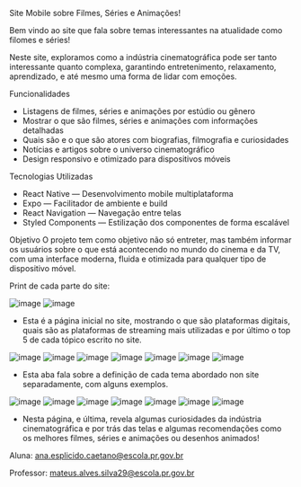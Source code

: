 Site Mobile sobre Filmes, Séries e Animações!

Bem vindo ao site que fala sobre temas interessantes na atualidade como filomes e séries!

Neste site, exploramos como a indústria cinematográfica pode ser tanto interessante quanto complexa, garantindo entretenimento, relaxamento, aprendizado, e até mesmo uma forma de lidar com emoções.

Funcionalidades
* Listagens de filmes, séries e animações por estúdio ou gênero
* Mostrar o que são filmes, séries e animações com informações detalhadas
* Quais são e o que são atores com biografias, filmografia e curiosidades
* Notícias e artigos sobre o universo cinematográfico
* Design responsivo e otimizado para dispositivos móveis
  
Tecnologias Utilizadas
* React Native — Desenvolvimento mobile multiplataforma
* Expo — Facilitador de ambiente e build
* React Navigation — Navegação entre telas
* Styled Components — Estilização dos componentes de forma escalável
  
Objetivo
O projeto tem como objetivo não só entreter, mas também informar os usuários sobre o que está acontecendo no mundo do cinema e da TV, com uma interface moderna, fluida e otimizada para qualquer tipo de dispositivo móvel.

Print de cada parte do site:

![image](https://github.com/user-attachments/assets/c7618b74-4c47-4876-a236-15e07dc1701c)        ![image](https://github.com/user-attachments/assets/435fdb3c-758d-47d7-971f-68f200fd5a34)


- Esta é a página inicial no site, mostrando o que são plataformas digitais, quais são as plataformas de streaming mais utilizadas e por último o top 5 de cada tópico escrito no site.



![image](https://github.com/user-attachments/assets/881af44b-64c8-40f0-a08d-5c3a0a55f0f3)       ![image](https://github.com/user-attachments/assets/4c7e41f9-b787-4f61-8807-28531e733454)       ![image](https://github.com/user-attachments/assets/90c01c64-a3be-43f0-b68b-ae2b35ad612e)       ![image](https://github.com/user-attachments/assets/3b8e4dbc-f9c6-4ff7-a898-a2e2be25570d)       ![image](https://github.com/user-attachments/assets/c4d082b4-e734-4f25-9a31-0848ad3a5c0a)       ![image](https://github.com/user-attachments/assets/ff988622-2745-4605-b383-990d8d37a533)       ![image](https://github.com/user-attachments/assets/1d47cfe1-fd75-4c68-a583-982615f86baa)


- Esta aba fala sobre a definição de cada tema abordado non site separadamente, com alguns exemplos.



![image](https://github.com/user-attachments/assets/c2322e0e-2445-47d5-87ef-010f43957502)       ![image](https://github.com/user-attachments/assets/9cc4e702-5d5a-4a82-9ee2-e4ab74d214ae)       ![image](https://github.com/user-attachments/assets/b42e5fe1-a157-4baf-be78-e64ee051db0b)       ![image](https://github.com/user-attachments/assets/4d82d482-81b0-4341-be53-a0f6bce79994)       ![image](https://github.com/user-attachments/assets/953bee4c-af88-403c-86e2-76e6f5271f0a)       ![image](https://github.com/user-attachments/assets/18b5f22b-ff4e-48e7-8f5b-4cc56509d833)       ![image](https://github.com/user-attachments/assets/3d931871-a929-4dfa-a0d6-401db9a9d7dc)


- Nesta página, e última, revela algumas curiosidades da indústria cinematográfica e por trás das telas e algumas recomendações como os melhores filmes, séries e animações ou desenhos animados!



Aluna: ana.esplicido.caetano@escola.pr.gov.br

Professor: mateus.alves.silva29@escola.pr.gov.br













